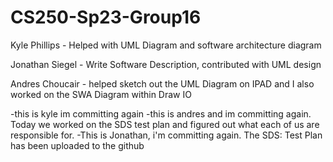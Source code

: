 # CS250-Sp23-Group16
Kyle Phillips - Helped with UML Diagram and software architecture diagram

Jonathan Siegel - Write Software Description, contributed with UML design

Andres Choucair - helped sketch out the UML Diagram on IPAD and I also worked on the SWA Diagram within Draw IO

-this is kyle im committing again
-this is andres and im committing again. Today we worked on the SDS test plan and figured out what each of us are responsible for. 
-This is Jonathan, i'm committing again. The SDS: Test Plan has been uploaded to the github
